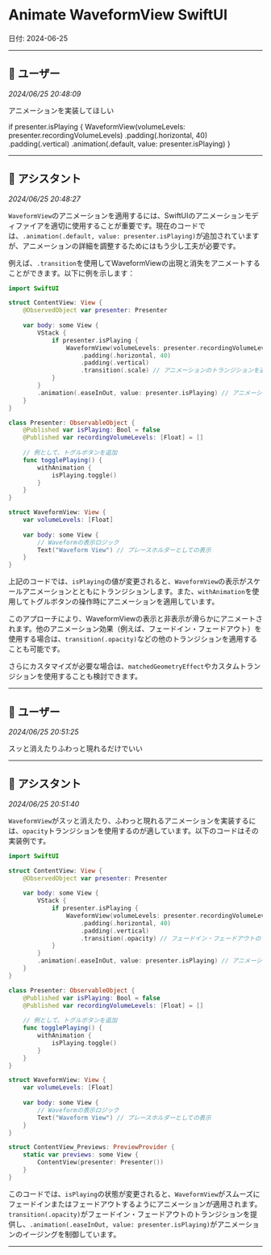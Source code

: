 # Animate WaveformView SwiftUI

日付: 2024-06-25

---

## 👤 ユーザー
*2024/06/25 20:48:09*

アニメーションを実装してほしい

if presenter.isPlaying {
                        WaveformView(volumeLevels: presenter.recordingVolumeLevels)
                            .padding(.horizontal, 40)
                            .padding(.vertical)
                            .animation(.default, value: presenter.isPlaying)
                    }

---

## 🤖 アシスタント
*2024/06/25 20:48:27*

`WaveformView`のアニメーションを適用するには、SwiftUIのアニメーションモディファイアを適切に使用することが重要です。現在のコードでは、`.animation(.default, value: presenter.isPlaying)`が追加されていますが、アニメーションの詳細を調整するためにはもう少し工夫が必要です。

例えば、`.transition`を使用してWaveformViewの出現と消失をアニメートすることができます。以下に例を示します：

```swift
import SwiftUI

struct ContentView: View {
    @ObservedObject var presenter: Presenter
    
    var body: some View {
        VStack {
            if presenter.isPlaying {
                WaveformView(volumeLevels: presenter.recordingVolumeLevels)
                    .padding(.horizontal, 40)
                    .padding(.vertical)
                    .transition(.scale) // アニメーションのトランジションを追加
            }
        }
        .animation(.easeInOut, value: presenter.isPlaying) // アニメーションのタイプを指定
    }
}

class Presenter: ObservableObject {
    @Published var isPlaying: Bool = false
    @Published var recordingVolumeLevels: [Float] = []
    
    // 例として、トグルボタンを追加
    func togglePlaying() {
        withAnimation {
            isPlaying.toggle()
        }
    }
}

struct WaveformView: View {
    var volumeLevels: [Float]
    
    var body: some View {
        // Waveformの表示ロジック
        Text("Waveform View") // プレースホルダーとしての表示
    }
}
```

上記のコードでは、`isPlaying`の値が変更されると、`WaveformView`の表示がスケールアニメーションとともにトランジションします。また、`withAnimation`を使用してトグルボタンの操作時にアニメーションを適用しています。

このアプローチにより、WaveformViewの表示と非表示が滑らかにアニメートされます。他のアニメーション効果（例えば、フェードイン・フェードアウト）を使用する場合は、`transition(.opacity)`などの他のトランジションを適用することも可能です。

さらにカスタマイズが必要な場合は、`matchedGeometryEffect`やカスタムトランジションを使用することも検討できます。

---

## 👤 ユーザー
*2024/06/25 20:51:25*

スッと消えたりふわっと現れるだけでいい

---

## 🤖 アシスタント
*2024/06/25 20:51:40*

`WaveformView`がスッと消えたり、ふわっと現れるアニメーションを実装するには、`opacity`トランジションを使用するのが適しています。以下のコードはその実装例です。

```swift
import SwiftUI

struct ContentView: View {
    @ObservedObject var presenter: Presenter
    
    var body: some View {
        VStack {
            if presenter.isPlaying {
                WaveformView(volumeLevels: presenter.recordingVolumeLevels)
                    .padding(.horizontal, 40)
                    .padding(.vertical)
                    .transition(.opacity) // フェードイン・フェードアウトのトランジションを追加
            }
        }
        .animation(.easeInOut, value: presenter.isPlaying) // アニメーションのタイプを指定
    }
}

class Presenter: ObservableObject {
    @Published var isPlaying: Bool = false
    @Published var recordingVolumeLevels: [Float] = []
    
    // 例として、トグルボタンを追加
    func togglePlaying() {
        withAnimation {
            isPlaying.toggle()
        }
    }
}

struct WaveformView: View {
    var volumeLevels: [Float]
    
    var body: some View {
        // Waveformの表示ロジック
        Text("Waveform View") // プレースホルダーとしての表示
    }
}

struct ContentView_Previews: PreviewProvider {
    static var previews: some View {
        ContentView(presenter: Presenter())
    }
}
```

このコードでは、`isPlaying`の状態が変更されると、`WaveformView`がスムーズにフェードインまたはフェードアウトするようにアニメーションが適用されます。`transition(.opacity)`がフェードイン・フェードアウトのトランジションを提供し、`.animation(.easeInOut, value: presenter.isPlaying)`がアニメーションのイージングを制御しています。

---
